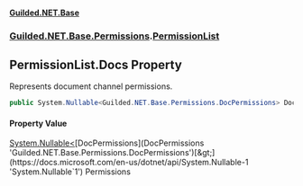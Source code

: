 
#### [Guilded.NET.Base](index 'index')
### [Guilded.NET.Base.Permissions](index#Guilded_NET_Base_Permissions 'Guilded.NET.Base.Permissions').[PermissionList](PermissionList 'Guilded.NET.Base.Permissions.PermissionList')
## PermissionList.Docs Property
Represents document channel permissions.  
```csharp
public System.Nullable<Guilded.NET.Base.Permissions.DocPermissions> Docs { get; set; }
```

#### Property Value
[System.Nullable&lt;](https://docs.microsoft.com/en-us/dotnet/api/System.Nullable-1 'System.Nullable`1')[DocPermissions](DocPermissions 'Guilded.NET.Base.Permissions.DocPermissions')[&gt;](https://docs.microsoft.com/en-us/dotnet/api/System.Nullable-1 'System.Nullable`1')
Permissions

